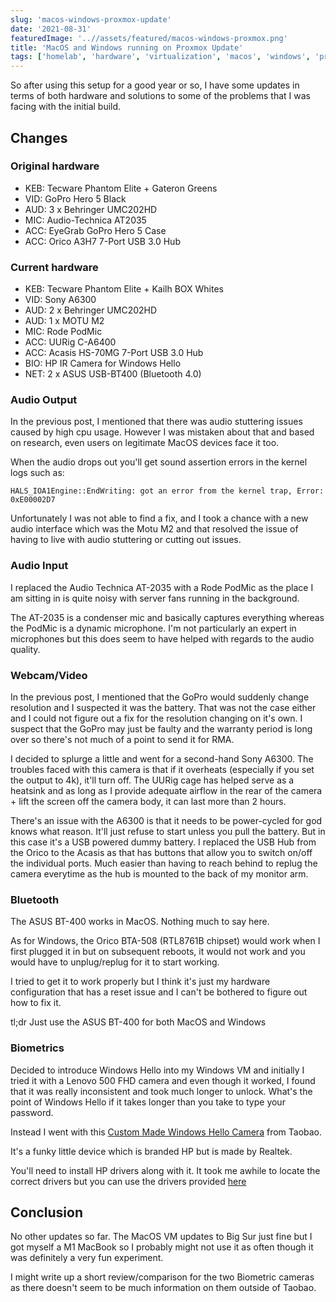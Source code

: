 ```yaml
---
slug: 'macos-windows-proxmox-update'
date: '2021-08-31'
featuredImage: '..//assets/featured/macos-windows-proxmox.png'
title: 'MacOS and Windows running on Proxmox Update'
tags: ['homelab', 'hardware', 'virtualization', 'macos', 'windows', 'proxmox']
---
```


So after using this setup for a good year or so, I have some updates in terms of both hardware and solutions to some of the problems that I was facing with the initial build.

## Changes

### Original hardware

- KEB: Tecware Phantom Elite + Gateron Greens
- VID: GoPro Hero 5 Black
- AUD: 3 x Behringer UMC202HD
- MIC: Audio-Technica AT2035
- ACC: EyeGrab GoPro Hero 5 Case
- ACC: Orico A3H7 7-Port USB 3.0 Hub

### Current hardware

- KEB: Tecware Phantom Elite + Kailh BOX Whites
- VID: Sony A6300
- AUD: 2 x Behringer UMC202HD
- AUD: 1 x MOTU M2
- MIC: Rode PodMic
- ACC: UURig C-A6400
- ACC: Acasis HS-70MG 7-Port USB 3.0 Hub
- BIO: HP IR Camera for Windows Hello
- NET: 2 x ASUS USB-BT400 (Bluetooth 4.0)

### Audio Output

In the previous post, I mentioned that there was audio stuttering issues caused by high cpu usage. However I was mistaken about that and based on research, even users on legitimate MacOS devices face it too.

When the audio drops out you'll get sound assertion errors in the kernel logs such as:

```bash:title=terminal
HALS_IOA1Engine::EndWriting: got an error from the kernel trap, Error: 0xE00002D7
```

Unfortunately I was not able to find a fix, and I took a chance with a new audio interface which was the Motu M2 and that resolved the issue of having to live with audio stuttering or cutting out issues.

### Audio Input

I replaced the Audio Technica AT-2035 with a Rode PodMic as the place I am sitting in is quite noisy with server fans running in the background.

The AT-2035 is a condenser mic and basically captures everything whereas the PodMic is a dynamic microphone. I'm not particularly an expert in microphones but this does seem to have helped with regards to the audio quality.

### Webcam/Video

In the previous post, I mentioned that the GoPro would suddenly change resolution and I suspected it was the battery. That was not the case either and I could not figure out a fix for the resolution changing on it's own. I suspect that the GoPro may just be faulty and the warranty period is long over so there's not much of a point to send it for RMA.

I decided to splurge a little and went for a second-hand Sony A6300. The troubles faced with this camera is that if it overheats (especially if you set the output to 4k), it'll turn off. The UURig cage has helped serve as a heatsink and as long as I provide adequate airflow in the rear of the camera + lift the screen off the camera body, it can last more than 2 hours.

There's an issue with the A6300 is that it needs to be power-cycled for god knows what reason. It'll just refuse to start unless you pull the battery. But in this case it's a USB powered dummy battery. I replaced the USB Hub from the Orico to the Acasis as that has buttons that allow you to switch on/off the individual ports. Much easier than having to reach behind to replug the camera everytime as the hub is mounted to the back of my monitor arm.

### Bluetooth

The ASUS BT-400 works in MacOS. Nothing much to say here.

As for Windows, the Orico BTA-508 (RTL8761B chipset) would work when I first plugged it in but on subsequent reboots, it would not work and you would have to unplug/replug for it to start working.

I tried to get it to work properly but I think it's just my hardware configuration that has a reset issue and I can't be bothered to figure out how to fix it.

tl;dr Just use the ASUS BT-400 for both MacOS and Windows

### Biometrics

Decided to introduce Windows Hello into my Windows VM and initially I tried it with a Lenovo 500 FHD camera and even though it worked, I found that it was really inconsistent and took much longer to unlock. What's the point of Windows Hello if it takes longer than you take to type your password.

Instead I went with this [Custom Made Windows Hello Camera](https://item.taobao.com/item.htm?spm=a1z09.2.0.0.48822e8dvwHcLs&id=636857842321) from Taobao.

It's a funky little device which is branded HP but is made by Realtek.

You'll need to install HP drivers along with it. It took me awhile to locate the correct drivers but you can use the drivers provided [here](https://www.station-drivers.com/index.php/ko/forum/usb/240-latest-whql-driver-for-realtek-usb-camera?start=48)

## Conclusion

No other updates so far. The MacOS VM updates to Big Sur just fine but I got myself a M1 MacBook so I probably might not use it as often though it was definitely a very fun experiment.

I might write up a short review/comparison for the two Biometric cameras as there doesn't seem to be much information on them outside of Taobao.

